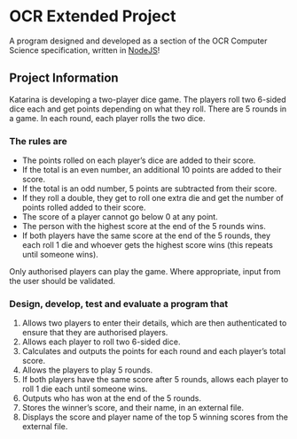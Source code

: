 # OCR Extended Project

A program designed and developed as a section of the OCR Computer Science specification, written in [NodeJS](https://nodejs.org/en/)!

## Project Information

Katarina is developing a two-player dice game. The players roll two 6-sided dice each and get points depending on what they roll. There are 5 rounds in a game.  In each round, each player rolls the two dice. 

### The rules are

- The points rolled on each player’s dice are added to their score.
- If the total is an even number, an additional 10 points are added to their score.
- If the total is an odd number, 5 points are subtracted from their score.
- If they roll a double, they get to roll one extra die and get the number of points rolled added to their score.
- The score of a player cannot go below 0 at any point.
- The person with the highest score at the end of the 5 rounds wins.
- If both players have the same score at the end of the 5 rounds, they each roll 1 die and whoever gets the highest score wins (this repeats until someone wins). 

Only authorised players can play the game.  Where appropriate, input from the user should be validated. 

### Design, develop, test and evaluate a program that

1. Allows two players to enter their details, which are then authenticated to ensure that they are authorised players.
2. Allows each player to roll two 6-sided dice.
3. Calculates and outputs the points for each round and each player’s total score.
4. Allows the players to play 5 rounds.
5. If both players have the same score after 5 rounds, allows each player to roll 1 die each until someone wins.
6. Outputs who has won at the end of the 5 rounds.
7. Stores the winner’s score, and their name, in an external file.
8. Displays the score and player name of the top 5 winning scores from the external file.
